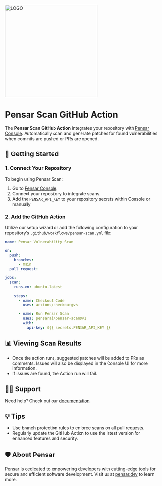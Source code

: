 <img src="https://www.pensarai.com/logo.svg" alt="LOGO" width="300"/>

# Pensar Scan GitHub Action

The **Pensar Scan GitHub Action** integrates your repository with [Pensar Console](https://console.pensar.dev). Automatically scan and generate patches for found vulnerabilities when commits are pushed or PRs are opened.

## 🚀 Getting Started

### 1. Connect Your Repository

To begin using Pensar Scan:

1. Go to [Pensar Console](https://console.pensar.dev).
2. Connect your repository to integrate scans.
3. Add the `PENSAR_API_KEY` to your repository secrets within Console or manually

### 2. Add the GitHub Action

Utilize our setup wizard or add the following configuration to your repository's `.github/workflows/pensar-scan.yml` file:

```yaml
name: Pensar Vulnerability Scan

on:
  push:
    branches:
      - main
  pull_request:

jobs:
  scan:
    runs-on: ubuntu-latest

    steps:
      - name: Checkout Code
        uses: actions/checkout@v3

      - name: Run Pensar Scan
        uses: pensarai/pensar-scan@v1
        with:
          api-key: ${{ secrets.PENSAR_API_KEY }}
```

## 📊 Viewing Scan Results

- Once the action runs, suggested patches will be added to PRs as comments. Issues will also be displayed in the Console UI for more information.
- If issues are found, the Action run will fail.

## 🙋‍♂️ Support

Need help? Check out our [documentation](https://docs.pensar.dev)

## 💡 Tips

- Use branch protection rules to enforce scans on all pull requests.
- Regularly update the GitHub Action to use the latest version for enhanced features and security.

## 🛡 About Pensar

Pensar is dedicated to empowering developers with cutting-edge tools for secure and efficient software development. Visit us at [pensar.dev](https://pensarai.com) to learn more.

